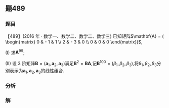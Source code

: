 ## 题489
### 题目
【489】(2016 年 · 数学一、数学二、数学二、数学三) 已知矩阵$\mathbf{A} = ( \begin{matrix} 0 &  - 1 & 1 \\  2 &  - 3 & 0 \\  0 & 0 & 0 \end{matrix})$,

(I) 求${\mathbf{A}}^{99}$;

(II) 设 3 阶矩阵$\mathbf{B} = ( {{\mathbf{a}}_{1},{\mathbf{a}}_{2},{\mathbf{a}}_{3}})$满足${\mathbf{B}}^{2} = \mathbf{{BA}}$,记${\mathbf{B}}^{100} = ( {{\beta }_{1},{\beta }_{2},{\beta }_{3}})$,将${\beta }_{1},{\beta }_{2},{\beta }_{3}$分别表示为${\mathbf{a}}_{1},{\mathbf{a}}_{2},{\mathbf{a}}_{3}$的线性组合.
### 分析

### 解